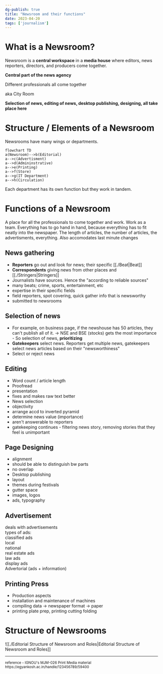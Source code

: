```yaml
---  
dg-publish: true  
title: "Newsroom and their functions"  
date: 2023-04-20  
tags: ['journalism']  
---  
```

  
# What is a Newsroom?  
  
Newsroom is a **central workspace** in a **media house** where editors, news reporters, directors, and producers come together.   
  
**Central part of the news agency**  
  
Different professionals all come together   
  
aka City Room   
  
**Selection of news, editing of news, desktop publishing, designing, all take place here**   
  
# Structure / Elements of a Newsroom  
Newsrooms have many wings or departments.   
  
```mermaid  
flowchart TD  
a(Newsroom)-->b(Editorial)  
a-->c(Advertisment)  
a-->d(Admininstrative)  
a-->e(Printing)  
a-->f(Store)  
a-->g(IT Department)  
a-->h(Circulation)  
```  
  
Each department has its own function but they work in tandem.   
  
# Functions of a Newsroom   
  
A place for all the professionals to come together and work. Work as a team. Everything has to go hand in hand, because everything has to fit neatly into the newspaper. The length of articles, the number of articles, the advertisments, everything. Also accomodates last minute changes  
  
## **News gathering**  
- **Reporters** go out and look for news; their specific [[./Beat|Beat]]  
- **Correspondents** giving news from other places  and [[./Stringers|Stringers]]   
- Journalists have sources. Hence the "according to reliable sources"  
- many beats; crime, sports, entertainment, etc  
- expertise in their specific fields  
- field reporters, spot covering, quick gather info that is newsworthy  
- submitted to newsrooms  
  
## **Selection of news**  
  - For example, on business page, if the newshouse has 50 articles, they can't publish all of it.  -> NSE and BSE (stocks) gets the most importance - So selection of news, **prioritizing**  
  - **Gatekeepers** select news. Reporters get multiple news, gatekeepers select news articles based on their "newsworthiness"  
  - Select or reject news   
  
## **Editing**  
- Word count / article length     
- Proofread  
- presentation   
- fixes and makes raw text better  
- News selection  
- objectivity  
- arrange accd to inverted pyramid  
- determine news value (importance)  
- aren't answerable to reporters  
- gatekeeping continues - filtering news story, removing stories that they feel is unimportant  
  
## **Page Designing**  
  - alignment  
  - should be able to distinguish bw parts   
  - no overlap   
  - Desktop publishing   
  - layout    
  - themes during festivals  
  - gutter space  
  - images, logos  
  - ads, typography  
  
## **Advertisement**  
deals with advertisements  
types of ads:   
	classified ads  
	local  
	national  
	real estate ads  
	law ads  
	display ads  
	Advertorial (ads + information)  
  
  
## **Printing Press**  
- Production aspects  
- installation and maintenance of machines  
- compiling data -> newspaper format -> paper  
- printing plate prep, printing cutting folding  
  
# Structure of Newsrooms  
  
![[./Editorial Structure of Newsroom and Roles|Editorial Structure of Newsroom and Roles]]  
  
  
---  
<sub>  
reference -   
IGNOU's MJM-026 Print Media material  
https://egyankosh.ac.in/handle/123456789/59400  
</sub>  
